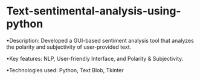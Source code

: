 # Text-sentimental-analysis-using-python
•Description: Developed a GUI-based sentiment analysis tool that analyzes the polarity and subjectivity of user-provided text.

•Key features: NLP, User-friendly Interface, and Polarity & Subjectivity.

•Technologies used: Python, Text Blob, Tkinter
